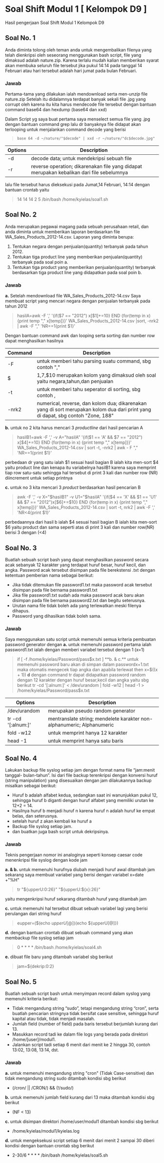 # Soal Shift Modul 1 [ Kelompok D9 ]
Hasil pengerjaan Soal Shift Modul 1 Kelompok D9

## Soal No. 1
Anda diminta tolong oleh teman anda untuk mengembalikan filenya yang telah
dienkripsi oleh seseorang menggunakan bash script, file yang dimaksud adalah
nature.zip. Karena terlalu mudah kalian memberikan syarat akan membuka seluruh
file tersebut jika pukul 14:14 pada tanggal 14 Februari atau hari tersebut adalah hari
jumat pada bulan Februari.
### Jawab
Pertama-tama yang dilakukan ialah mendownload serta men-_unzip_ file nature.zip
Setelah itu didalamnya terdapat banyak sekali file .jpg yang corrupt oleh karena itu kita harus mendecode file tersebut dengan bantuan command base64 dan hexdump (base64 dan xxd)

Dalam Script yg saya buat pertama saya menselect semua file yang .jpg dengan bantuan command grep
lalu dr banyaknya file didapat akan terlooping untuk menjalankan command decode yang berisi
> `base 64 -d ~/nature/"$decode" | xxd -r ~/nature/"dc$decode.jpg"`

| Options | Description |
| --- | --- |
| -d | decode data; untuk mendekripsi sebuah file  |
| -r | reverse operation; dikarenakan file yang didapat merupakan kebalikan dari file sebelumnya |

lalu file tersebut harus dieksekusi pada Jumat,14 Februari, 14:14 dengan bantuan crontab yaitu 
> 14 14 14 2 5 /bin/bash /home/kyielas/soal1.sh

## Soal No. 2
Anda merupakan pegawai magang pada sebuah perusahaan retail, dan anda diminta
untuk memberikan laporan berdasarkan file WA_Sales_Products_2012-14.csv.
Laporan yang diminta berupa:
   1. Tentukan negara dengan penjualan(quantity) terbanyak pada tahun
       2012.
   2. Tentukan tiga product line yang memberikan penjualan(quantity)
       terbanyak pada soal poin a.
   3. Tentukan tiga product yang memberikan penjualan(quantity)
       terbanyak berdasarkan tiga product line yang didapatkan pada soal
       poin b.
       
### Jawab
**a.** Setelah mendownload file WA_Sales_Products_2012-14.csv
   Saya membuat script yang mencari negara dengan penjualan terbanyak pada tahun 2012
> hasilA=awk -F ',' '{if($7 == "2012") x[$1]+=10} END {for(temp in x) {print temp "," x[temp]}}' WA_Sales_Products_2012-14.csv |sort,   -nrk2 | awk -F "," 'NR==1{print $1}'

Dengan bantuan command awk dan looping serta sorting dan number row dapat menghasilkan hasilnya

| Command | Description |
| --- | --- |
| -F | untuk memberi tahu parsing suatu command, sbg contoh ","  |
|  $ | $1,$7,$10 merupakan kolom yang dimaksud oleh soal yaitu negara,tahun,dan penjualan |
| -t | untuk memberi tahu seperator di sorting, sbg contoh ,  |
| -nrk2 | numerical, reverse, dan kolom dua; dikarenakan yang di sort merupakan kolom dua dari print yang di dapat, sbg contoh      "Zone, 188" |

**b.** untuk no 2 kita harus mencari 3 _productline_  dari hasil pencarian A
> hasilB1=awk -F ',' -v A="hasilA" '{if($1 == 'A' && $7 == "2012") x[$4]+=10} END {for(temp in x) {print temp "," x[temp]}}' WA_Sales_Products_2012-14.csv | sort -t, -nrk2 | awk - F "," 'NR==1{print $1}'

perbedaan dr yang satu ialah $1 sesuai hasil bagian B ialah kita men-sort $4 yaitu product line dan kenapa itu variabelnya hasilB1 karena saya memprint tiap row satu-satu sehingga hal tersebut di print 3 kali dan number row (NR) diincrement untuk setiap printnya

**c.** untuk no 3 kita mencari 3 _product_ berdasarkan hasil pencarian B
> awk -F ',' -v X="$hasilB1" -v U1="$hasilA" '{if($4 == 'X' && $1 == 'U1' && $7 == "2012")x[$6]+=$10} END {for(temp in x) {print temp "," x[temp]}}' WA_Sales_Products_2012-14.csv | sort -t, nrk2 | awk -F ',' 'NR<4{print $1}'

perbedaannya dari hasil b ialah $4 sesuai hasil bagian B ialah kita men-sort $6 yaitu product dan sama seperti atas di print 3 kali dan number row(NR) berisi 3 dengan (<4) 

## Soal No. 3
Buatlah sebuah script bash yang dapat menghasilkan password secara acak
sebanyak 12 karakter yang terdapat huruf besar, huruf kecil, dan angka. Password
acak tersebut disimpan pada file berekstensi .txt dengan ketentuan pemberian nama
sebagai berikut:

* Jika tidak ditemukan file password1.txt maka password acak tersebut
  disimpan pada file bernama password1.txt
* Jika file password1.txt sudah ada maka password acak baru akan
  disimpan pada file bernama password2.txt dan begitu seterusnya.
* Urutan nama file tidak boleh ada yang terlewatkan meski filenya
  dihapus.
* Password yang dihasilkan tidak boleh sama.

### Jawab
Saya menggunakan satu script untuk memenuhi semua kriteria pembuatan password generator dengan
**a.** untuk memenuhi password pertama ialah password1.txt ialah dengan memberi variabel tersebut dengan 1 (x=1)
> if [ -f /home/kyielas/Password/pass$x.txt ]
**b. & c.** untuk memenuhi password baru akan di simpan dalam passwordx+1.txt maka otomatis mengecek tiap angka dan apabila terlewat 
> then x=$((x + 1))
**d** dengan command tr dapat didapatkan password random dengan 12 karakter dengan huruf besar,kecil dan angka yaitu sbg berikut
> tr -cd '[:alnum:]' < /dev/urandom | fold -w12 | head -1 > /home/kyielas/Password/pass$x.txt

 
| Options | Description |
| --- | --- |
| /dev/urandom | merupakan pseudo random generator |
| tr -cd '[:alnum:]' | mentranslate string; mendelete karakter non-alphanumeric; Alphanumeric |
| fold -w12 | untuk memprint hanya 12 karakter |
| head -1 | untuk memprint hanya satu baris |

## Soal No. 4
Lakukan backup file syslog setiap jam dengan format nama file “jam:menit tanggal-
bulan-tahun”. Isi dari file backup terenkripsi dengan konversi huruf (string
manipulation) yang disesuaikan dengan jam dilakukannya backup misalkan sebagai
berikut:

* Huruf b adalah alfabet kedua, sedangkan saat ini wanunjukkan
  pukul 12, sehingga huruf b diganti dengan huruf alfabet yang memiliki
  urutan ke 12+2 = 14.
* Hasilnya huruf b menjadi huruf n karena huruf n adalah huruf ke
  empat belas, dan seterusnya.
* setelah huruf z akan kembali ke huruf a
* Backup file syslog setiap jam.
* dan buatkan juga bash script untuk dekripsinya.

### Jawab
Teknis pengerjaan nomor ini analoginya seperti konsep caesar code menenkripsi file syslog dengan kode jam

**a. & b.** untuk memenuhi hurufnya diubah menjadi huruf awal ditambah jam sekarang saya membuat variabel yang berisi 
        dengan variabel x=date +"%H"
> tr "${upperU:0:26}" "${upperU:${x}:26}"

yaitu mengenkripsi huruf sekarang ditambah huruf yang ditambah jam 

**c.** untuk memenuhi hal tersebut dibuat sebuah variabel lagi yang berisi perulangan dari string huruf
> eupper=($(echo ${upperU[@]})$(echo ${upperU[@]})

**d.** dengan bantuan crontab dibuat sebuah command yang akan membackup file syslog setiap jam
> 0 * * * * /bin/bash /home/kyielas/soal4.sh

**e.** dibuat file baru yang ditambah variabel sbg berikut
> jam=${dekrip:0:2}

## Soal No. 5
Buatlah sebuah script bash untuk menyimpan record dalam syslog yang memenuhi
kriteria berikut:

* Tidak mengandung string “sudo”, tetapi mengandung string “cron”,
  serta buatlah pencarian stringnya tidak bersifat case sensitive,
  sehingga huruf kapital atau tidak, tidak menjadi masalah.
* Jumlah field (number of field) pada baris tersebut berjumlah kurang
  dari 13.
* Masukkan record tadi ke dalam file logs yang berada pada direktori
  /home/[user]/modul1.
* Jalankan script tadi setiap 6 menit dari menit ke 2 hingga 30, contoh
  13:02, 13:08, 13:14, dst.
  
### Jawab
**a.** untuk memenuhi mengandung string "cron" (Tidak Case-sensitive) dan tidak mengandung string sudo ditambah kondisi sbg berikut
* (/cron/ || /CRON/) && (!/sudo/)
  
**b.** untuk memenuhi jumlah field kurang dari 13 maka ditambah kondisi sbg berikut
* (NF < 13)
   
**c.** untuk disimpan direktori /home/user/modul1 ditambah kondisi sbg berikut
* /home/kyielas/modul1/kyielas.log
  
**d.** untuk mengeksekusi script setiap 6 menit dari menit 2 sampai 30 diberi kondisi dengan bantuan crontab sbg berikut
* 2-30/6 * * * * /bin/bash /home/kyielas/soal5.sh
